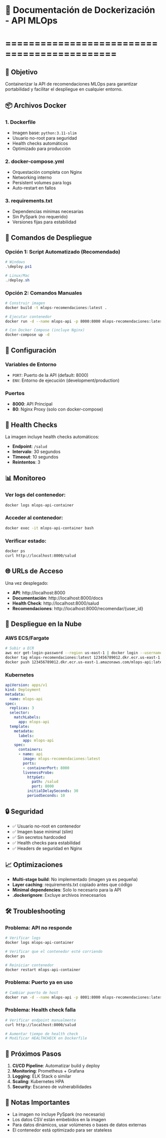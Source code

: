 # 🐳 Documentación de Dockerización - API MLOps
# =============================================

## 🎯 Objetivo
Containerizar la API de recomendaciones MLOps para garantizar portabilidad y facilitar el despliegue en cualquier entorno.

## 📦 Archivos Docker

### 1. **Dockerfile**
- Imagen base: `python:3.11-slim`
- Usuario no-root para seguridad
- Health checks automáticos
- Optimizado para producción

### 2. **docker-compose.yml**
- Orquestación completa con Nginx
- Networking interno
- Persistent volumes para logs
- Auto-restart en fallos

### 3. **requirements.txt**
- Dependencias mínimas necesarias
- Sin PySpark (no requerido)
- Versiones fijas para estabilidad

## 🚀 Comandos de Despliegue

### Opción 1: Script Automatizado (Recomendado)
```powershell
# Windows
.\deploy.ps1

# Linux/Mac
./deploy.sh
```

### Opción 2: Comandos Manuales
```bash
# Construir imagen
docker build -t mlops-recomendaciones:latest .

# Ejecutar contenedor
docker run -d --name mlops-api -p 8000:8000 mlops-recomendaciones:latest

# Con Docker Compose (incluye Nginx)
docker-compose up -d
```

## 🔧 Configuración

### Variables de Entorno
- `PORT`: Puerto de la API (default: 8000)
- `ENV`: Entorno de ejecución (development/production)

### Puertos
- **8000**: API Principal
- **80**: Nginx Proxy (solo con docker-compose)

## 🏥 Health Checks

La imagen incluye health checks automáticos:
- **Endpoint**: `/salud`
- **Intervalo**: 30 segundos
- **Timeout**: 10 segundos
- **Reintentos**: 3

## 📊 Monitoreo

### Ver logs del contenedor:
```bash
docker logs mlops-api-container
```

### Acceder al contenedor:
```bash
docker exec -it mlops-api-container bash
```

### Verificar estado:
```bash
docker ps
curl http://localhost:8000/salud
```

## 🌐 URLs de Acceso

Una vez desplegado:
- **API**: http://localhost:8000
- **Documentación**: http://localhost:8000/docs
- **Health Check**: http://localhost:8000/salud
- **Recomendaciones**: http://localhost:8000/recomendar/{user_id}

## 🚢 Despliegue en la Nube

### AWS ECS/Fargate
```bash
# Subir a ECR
aws ecr get-login-password --region us-east-1 | docker login --username AWS --password-stdin 123456789012.dkr.ecr.us-east-1.amazonaws.com
docker tag mlops-recomendaciones:latest 123456789012.dkr.ecr.us-east-1.amazonaws.com/mlops-api:latest
docker push 123456789012.dkr.ecr.us-east-1.amazonaws.com/mlops-api:latest
```

### Kubernetes
```yaml
apiVersion: apps/v1
kind: Deployment
metadata:
  name: mlops-api
spec:
  replicas: 3
  selector:
    matchLabels:
      app: mlops-api
  template:
    metadata:
      labels:
        app: mlops-api
    spec:
      containers:
      - name: api
        image: mlops-recomendaciones:latest
        ports:
        - containerPort: 8000
        livenessProbe:
          httpGet:
            path: /salud
            port: 8000
          initialDelaySeconds: 30
          periodSeconds: 10
```

## 🔒 Seguridad

- ✅ Usuario no-root en contenedor
- ✅ Imagen base minimal (slim)
- ✅ Sin secretos hardcoded
- ✅ Health checks para estabilidad
- ✅ Headers de seguridad en Nginx

## 📈 Optimizaciones

- **Multi-stage build**: No implementado (imagen ya es pequeña)
- **Layer caching**: requirements.txt copiado antes que código
- **Minimal dependencies**: Solo lo necesario para la API
- **.dockerignore**: Excluye archivos innecesarios

## 🛠️ Troubleshooting

### Problema: API no responde
```bash
# Verificar logs
docker logs mlops-api-container

# Verificar que el contenedor esté corriendo
docker ps

# Reiniciar contenedor
docker restart mlops-api-container
```

### Problema: Puerto ya en uso
```bash
# Cambiar puerto de host
docker run -d --name mlops-api -p 8001:8000 mlops-recomendaciones:latest
```

### Problema: Health check falla
```bash
# Verificar endpoint manualmente
curl http://localhost:8000/salud

# Aumentar tiempo de health check
# Modificar HEALTHCHECK en Dockerfile
```

## 🎯 Próximos Pasos

1. **CI/CD Pipeline**: Automatizar build y deploy
2. **Monitoring**: Prometheus + Grafana
3. **Logging**: ELK Stack o similar
4. **Scaling**: Kubernetes HPA
5. **Security**: Escaneo de vulnerabilidades

## 📝 Notas Importantes

- La imagen no incluye PySpark (no necesario)
- Los datos CSV están embebidos en la imagen
- Para datos dinámicos, usar volúmenes o bases de datos externas
- El contenedor está optimizado para ser stateless